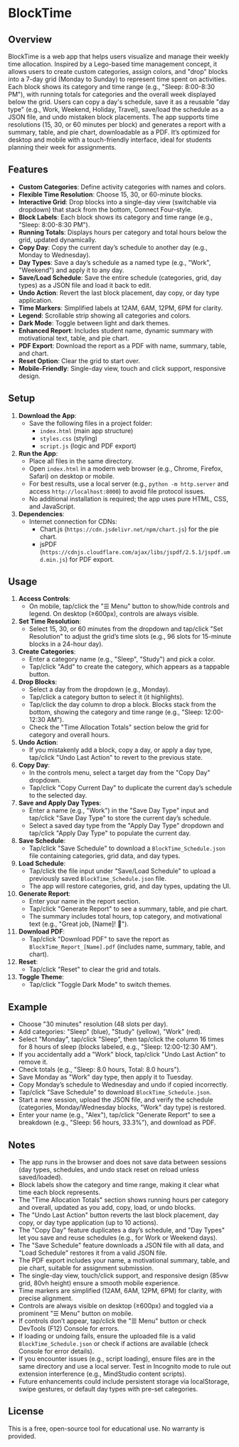 # BlockTime

## Overview
BlockTime is a web app that helps users visualize and manage their weekly time allocation. Inspired by a Lego-based time management concept, it allows users to create custom categories, assign colors, and "drop" blocks into a 7-day grid (Monday to Sunday) to represent time spent on activities. Each block shows its category and time range (e.g., "Sleep: 8:00-8:30 PM"), with running totals for categories and the overall week displayed below the grid. Users can copy a day's schedule, save it as a reusable "day type" (e.g., Work, Weekend, Holiday, Travel), save/load the schedule as a JSON file, and undo mistaken block placements. The app supports time resolutions (15, 30, or 60 minutes per block) and generates a report with a summary, table, and pie chart, downloadable as a PDF. It’s optimized for desktop and mobile with a touch-friendly interface, ideal for students planning their week for assignments.

## Features
- **Custom Categories**: Define activity categories with names and colors.
- **Flexible Time Resolution**: Choose 15, 30, or 60-minute blocks.
- **Interactive Grid**: Drop blocks into a single-day view (switchable via dropdown) that stack from the bottom, Connect Four-style.
- **Block Labels**: Each block shows its category and time range (e.g., "Sleep: 8:00-8:30 PM").
- **Running Totals**: Displays hours per category and total hours below the grid, updated dynamically.
- **Copy Day**: Copy the current day’s schedule to another day (e.g., Monday to Wednesday).
- **Day Types**: Save a day’s schedule as a named type (e.g., "Work", "Weekend") and apply it to any day.
- **Save/Load Schedule**: Save the entire schedule (categories, grid, day types) as a JSON file and load it back to edit.
- **Undo Action**: Revert the last block placement, day copy, or day type application.
- **Time Markers**: Simplified labels at 12AM, 6AM, 12PM, 6PM for clarity.
- **Legend**: Scrollable strip showing all categories and colors.
- **Dark Mode**: Toggle between light and dark themes.
- **Enhanced Report**: Includes student name, dynamic summary with motivational text, table, and pie chart.
- **PDF Export**: Download the report as a PDF with name, summary, table, and chart.
- **Reset Option**: Clear the grid to start over.
- **Mobile-Friendly**: Single-day view, touch and click support, responsive design.

## Setup
1. **Download the App**:
   - Save the following files in a project folder:
     - `index.html` (main app structure)
     - `styles.css` (styling)
     - `script.js` (logic and PDF export)
2. **Run the App**:
   - Place all files in the same directory.
   - Open `index.html` in a modern web browser (e.g., Chrome, Firefox, Safari) on desktop or mobile.
   - For best results, use a local server (e.g., `python -m http.server` and access `http://localhost:8000`) to avoid file protocol issues.
   - No additional installation is required; the app uses pure HTML, CSS, and JavaScript.
3. **Dependencies**:
   - Internet connection for CDNs:
     - Chart.js (`https://cdn.jsdelivr.net/npm/chart.js`) for the pie chart.
     - jsPDF (`https://cdnjs.cloudflare.com/ajax/libs/jspdf/2.5.1/jspdf.umd.min.js`) for PDF export.

## Usage
1. **Access Controls**:
   - On mobile, tap/click the "☰ Menu" button to show/hide controls and legend. On desktop (≥600px), controls are always visible.
2. **Set Time Resolution**:
   - Select 15, 30, or 60 minutes from the dropdown and tap/click "Set Resolution" to adjust the grid’s time slots (e.g., 96 slots for 15-minute blocks in a 24-hour day).
3. **Create Categories**:
   - Enter a category name (e.g., "Sleep", "Study") and pick a color.
   - Tap/click "Add" to create the category, which appears as a tappable button.
4. **Drop Blocks**:
   - Select a day from the dropdown (e.g., Monday).
   - Tap/click a category button to select it (it highlights).
   - Tap/click the day column to drop a block. Blocks stack from the bottom, showing the category and time range (e.g., "Sleep: 12:00-12:30 AM").
   - Check the "Time Allocation Totals" section below the grid for category and overall hours.
5. **Undo Action**:
   - If you mistakenly add a block, copy a day, or apply a day type, tap/click "Undo Last Action" to revert to the previous state.
6. **Copy Day**:
   - In the controls menu, select a target day from the "Copy Day" dropdown.
   - Tap/click "Copy Current Day" to duplicate the current day’s schedule to the selected day.
7. **Save and Apply Day Types**:
   - Enter a name (e.g., "Work") in the "Save Day Type" input and tap/click "Save Day Type" to store the current day’s schedule.
   - Select a saved day type from the "Apply Day Type" dropdown and tap/click "Apply Day Type" to populate the current day.
8. **Save Schedule**:
   - Tap/click "Save Schedule" to download a `BlockTime_Schedule.json` file containing categories, grid data, and day types.
9. **Load Schedule**:
   - Tap/click the file input under "Save/Load Schedule" to upload a previously saved `BlockTime_Schedule.json` file.
   - The app will restore categories, grid, and day types, updating the UI.
10. **Generate Report**:
    - Enter your name in the report section.
    - Tap/click "Generate Report" to see a summary, table, and pie chart.
    - The summary includes total hours, top category, and motivational text (e.g., "Great job, [Name]! 🎉").
11. **Download PDF**:
    - Tap/click "Download PDF" to save the report as `BlockTime_Report_[Name].pdf` (includes name, summary, table, and chart).
12. **Reset**:
    - Tap/click "Reset" to clear the grid and totals.
13. **Toggle Theme**:
    - Tap/click "Toggle Dark Mode" to switch themes.

## Example
- Choose "30 minutes" resolution (48 slots per day).
- Add categories: "Sleep" (blue), "Study" (yellow), "Work" (red).
- Select "Monday", tap/click "Sleep", then tap/click the column 16 times for 8 hours of sleep (blocks labeled, e.g., "Sleep: 12:00-12:30 AM").
- If you accidentally add a "Work" block, tap/click "Undo Last Action" to remove it.
- Check totals (e.g., "Sleep: 8.0 hours, Total: 8.0 hours").
- Save Monday as "Work" day type, then apply it to Tuesday.
- Copy Monday’s schedule to Wednesday and undo if copied incorrectly.
- Tap/click "Save Schedule" to download `BlockTime_Schedule.json`.
- Start a new session, upload the JSON file, and verify the schedule (categories, Monday/Wednesday blocks, "Work" day type) is restored.
- Enter your name (e.g., "Alex"), tap/click "Generate Report" to see a breakdown (e.g., "Sleep: 56 hours, 33.3%"), and download as PDF.

## Notes
- The app runs in the browser and does not save data between sessions (day types, schedules, and undo stack reset on reload unless saved/loaded).
- Block labels show the category and time range, making it clear what time each block represents.
- The "Time Allocation Totals" section shows running hours per category and overall, updated as you add, copy, load, or undo blocks.
- The "Undo Last Action" button reverts the last block placement, day copy, or day type application (up to 10 actions).
- The "Copy Day" feature duplicates a day’s schedule, and "Day Types" let you save and reuse schedules (e.g., for Work or Weekend days).
- The "Save Schedule" feature downloads a JSON file with all data, and "Load Schedule" restores it from a valid JSON file.
- The PDF export includes your name, a motivational summary, table, and pie chart, suitable for assignment submission.
- The single-day view, touch/click support, and responsive design (85vw grid, 80vh height) ensure a smooth mobile experience.
- Time markers are simplified (12AM, 6AM, 12PM, 6PM) for clarity, with precise alignment.
- Controls are always visible on desktop (≥600px) and toggled via a prominent "☰ Menu" button on mobile.
- If controls don’t appear, tap/click the "☰ Menu" button or check DevTools (F12) Console for errors.
- If loading or undoing fails, ensure the uploaded file is a valid `BlockTime_Schedule.json` or check if actions are available (check Console for error details).
- If you encounter issues (e.g., script loading), ensure files are in the same directory and use a local server. Test in Incognito mode to rule out extension interference (e.g., MindStudio content scripts).
- Future enhancements could include persistent storage via localStorage, swipe gestures, or default day types with pre-set categories.

## License
This is a free, open-source tool for educational use. No warranty is provided.